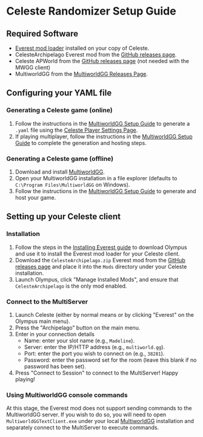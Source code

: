 # Celeste Randomizer Setup Guide

## Required Software

- [Everest mod loader](https://everestapi.github.io) installed on your copy of Celeste.
- CelesteArchipelago Everest mod from the [GitHub releases page](https://github.com/doshyw/CelesteArchipelago/releases).
- Celeste APWorld from the [GitHub releases page](https://github.com/doshyw/CelesteArchipelago/releases) (not needed with the MWGG client)
- MultiworldGG from the [MultiworldGG Releases Page](https://github.com/MultiworldGG/MultiworldGG/releases).

## Configuring your YAML file

### Generating a Celeste game (online)

1. Follow the instructions in the [MultiworldGG Setup Guide](tutorial/Archipelago/setup/en#on-the-website) to generate a
`.yaml` file using the [Celeste Player Settings Page](/games/celeste/player-settings).
1. If playing multiplayer, follow the instructions in the [MultiworldGG Setup Guide](tutorial/Archipelago/setup/en#generating-a-multiplayer-game) to complete the generation and hosting steps.

### Generating a Celeste game (offline)

1. Download and install [MultiworldGG](https://github.com/MultiworldGG/MultiworldGG/releases).
2. Open your MultiworldGG installation in a file explorer (defaults to `C:\Program Files\MultiworldGG` on Windows).
3. Follow the instructions in the [MultiworldGG Setup Guide](tutorial/Archipelago/setup/en#on-your-local-installation) to
generate and host your game.


## Setting up your Celeste client

### Installation

1. Follow the steps in the [Installing Everest guide](https://everestapi.github.io/#installing-everest) to download 
Olympus and use it to install the Everest mod loader for your Celeste client.
1. Download the `CelesteArchipelago.zip` Everest mod from the 
[GitHub releases page](https://github.com/doshyw/CelesteArchipelago/releases) and place it into the `Mods` directory 
under your Celeste installation.
1. Launch Olympus, click "Manage Installed Mods", and ensure that `CelesteArchipelago` is the only mod enabled.


### Connect to the MultiServer

1. Launch Celeste (either by normal means or by clicking "Everest" on the Olympus main menu).
1. Press the "Archipelago" button on the main menu.
1. Enter in your connection details
    - Name: enter your slot name (e.g., `Madeline`).
    - Server: enter the IP/HTTP address (e.g., `multiworld.gg`).
    - Port: enter the port you wish to connect on (e.g., `38281`).
    - Password: enter the password set for the room (leave this blank if no password has been set).
1. Press "Connect to Session" to connect to the MultiServer! Happy playing!


### Using MultiworldGG console commands

At this stage, the Everest mod does not support sending commands to the MultiworldGG server. If you wish to do so, you 
will need to open `MultiworldGGTextClient.exe` under your local 
[MultiworldGG](https://github.com/MultiworldGG/MultiworldGG/releases) installation and separately connect to the 
MultiServer to execute commands.
